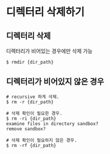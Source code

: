 # 디렉터리 삭제하기

## 디렉터리 삭제
디렉터리가 비어있는 경우에만 삭제 가능
```shell
$ rmdir {dir_path}
```

## 디렉터리가 비어있지 않은 경우
```shell
# recursive 하게 삭제.
$ rm -r {dir_path}

# 삭제 확인이 필요한 경우.
$ rm -ri {dir_path}
examine files in directory sandbox? 
remove sandbox? 

# 삭제 확인이 필요하지 않은 경우.
$ rm -rf {dir_path}
```
